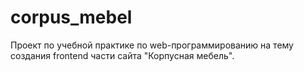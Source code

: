 # corpus_mebel
Проект по учебной практике по web-программированию на тему создания frontend части сайта "Корпусная мебель".
